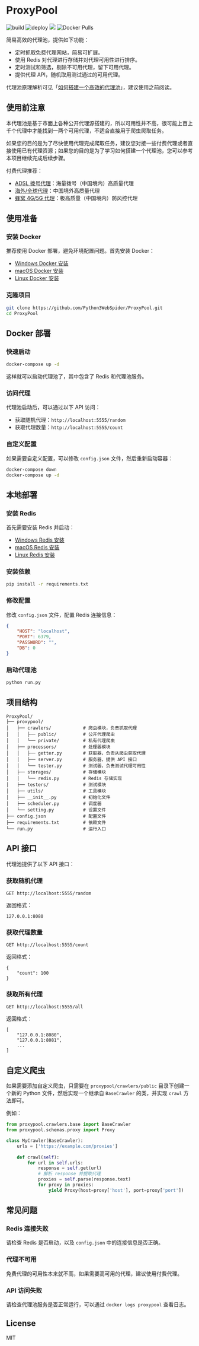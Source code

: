 # ProxyPool

![build](https://github.com/Python3WebSpider/ProxyPool/workflows/build/badge.svg)
![deploy](https://github.com/Python3WebSpider/ProxyPool/workflows/deploy/badge.svg)
![](https://img.shields.io/badge/python-3.6%2B-brightgreen)
![Docker Pulls](https://img.shields.io/docker/pulls/germey/proxypool)

简易高效的代理池，提供如下功能：

- 定时抓取免费代理网站，简易可扩展。
- 使用 Redis 对代理进行存储并对代理可用性进行排序。
- 定时测试和筛选，剔除不可用代理，留下可用代理。
- 提供代理 API，随机取用测试通过的可用代理。

代理池原理解析可见「[如何搭建一个高效的代理池](https://cuiqingcai.com/7048.html)」，建议使用之前阅读。

## 使用前注意

本代理池是基于市面上各种公开代理源搭建的，所以可用性并不高，很可能上百上千个代理中才能找到一两个可用代理，不适合直接用于爬虫爬取任务。

如果您的目的是为了尽快使用代理完成爬取任务，建议您对接一些付费代理或者直接使用已有代理资源；如果您的目的是为了学习如何搭建一个代理池，您可以参考本项目继续完成后续步骤。

付费代理推荐：

- [ADSL 拨号代理](https://platform.acedata.cloud/documents/a82a528a-8e32-4c4c-a9d0-a21be7c9ef8c)：海量拨号（中国境内）高质量代理
- [海外/全球代理](https://platform.acedata.cloud/documents/50f1437a-1857-43c5-85cf-5800ae1b31e4)：中国境外高质量代理
- [蜂窝 4G/5G 代理](https://platform.acedata.cloud/documents/1cc59b19-1550-4169-a59d-ad6faf7f7517)：极高质量（中国境内）防风控代理

## 使用准备

### 安装 Docker

推荐使用 Docker 部署，避免环境配置问题。首先安装 Docker：

- [Windows Docker 安装](https://docs.docker.com/docker-for-windows/install/)
- [macOS Docker 安装](https://docs.docker.com/docker-for-mac/install/)
- [Linux Docker 安装](https://docs.docker.com/engine/install/)

### 克隆项目

```bash
git clone https://github.com/Python3WebSpider/ProxyPool.git
cd ProxyPool
```

## Docker 部署

### 快速启动

```bash
docker-compose up -d
```

这样就可以启动代理池了，其中包含了 Redis 和代理池服务。

### 访问代理

代理池启动后，可以通过以下 API 访问：

- 获取随机代理：`http://localhost:5555/random`
- 获取代理数量：`http://localhost:5555/count`

### 自定义配置

如果需要自定义配置，可以修改 `config.json` 文件，然后重新启动容器：

```bash
docker-compose down
docker-compose up -d
```

## 本地部署

### 安装 Redis

首先需要安装 Redis 并启动：

- [Windows Redis 安装](https://github.com/microsoftarchive/redis/releases)
- [macOS Redis 安装](https://redis.io/download#installation-installing-redis-on-macos)
- [Linux Redis 安装](https://redis.io/download#installation-installing-redis-on-linux)

### 安装依赖

```bash
pip install -r requirements.txt
```

### 修改配置

修改 `config.json` 文件，配置 Redis 连接信息：

```json
{
    "HOST": "localhost",
    "PORT": 6379,
    "PASSWORD": "",
    "DB": 0
}
```

### 启动代理池

```bash
python run.py
```

## 项目结构

```
ProxyPool/
├── proxypool/
│   ├── crawlers/            # 爬虫模块，负责抓取代理
│   │   ├── public/          # 公开代理爬虫
│   │   └── private/         # 私有代理爬虫
│   ├── processors/          # 处理器模块
│   │   ├── getter.py        # 获取器，负责从爬虫获取代理
│   │   ├── server.py        # 服务器，提供 API 接口
│   │   └── tester.py        # 测试器，负责测试代理可用性
│   ├── storages/            # 存储模块
│   │   └── redis.py         # Redis 存储实现
│   ├── testers/             # 测试模块
│   ├── utils/               # 工具模块
│   ├── __init__.py          # 初始化文件
│   ├── scheduler.py         # 调度器
│   └── setting.py           # 设置文件
├── config.json              # 配置文件
├── requirements.txt         # 依赖文件
└── run.py                   # 运行入口
```

## API 接口

代理池提供了以下 API 接口：

### 获取随机代理

```
GET http://localhost:5555/random
```

返回格式：

```
127.0.0.1:8080
```

### 获取代理数量

```
GET http://localhost:5555/count
```

返回格式：

```
{
    "count": 100
}
```

### 获取所有代理

```
GET http://localhost:5555/all
```

返回格式：

```
[
    "127.0.0.1:8080",
    "127.0.0.1:8081",
    ...
]
```

## 自定义爬虫

如果需要添加自定义爬虫，只需要在 `proxypool/crawlers/public` 目录下创建一个新的 Python 文件，然后实现一个继承自 `BaseCrawler` 的类，并实现 `crawl` 方法即可。

例如：

```python
from proxypool.crawlers.base import BaseCrawler
from proxypool.schemas.proxy import Proxy

class MyCrawler(BaseCrawler):
    urls = ['https://example.com/proxies']
    
    def crawl(self):
        for url in self.urls:
            response = self.get(url)
            # 解析 response 并提取代理
            proxies = self.parse(response.text)
            for proxy in proxies:
                yield Proxy(host=proxy['host'], port=proxy['port'])
```

## 常见问题

### Redis 连接失败

请检查 Redis 是否启动，以及 `config.json` 中的连接信息是否正确。

### 代理不可用

免费代理的可用性本来就不高，如果需要高可用的代理，建议使用付费代理。

### API 访问失败

请检查代理池服务是否正常运行，可以通过 `docker logs proxypool` 查看日志。

## License

MIT